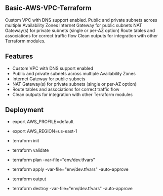 ## Basic-AWS-VPC-Terraform
Custom VPC with DNS support enabled. Public and private subnets across multiple Availability Zones  Internet Gateway for public subnets  NAT Gateway(s) for private subnets (single or per-AZ option)  Route tables and associations for correct traffic flow  Clean outputs for integration with other Terraform modules.

## Features
- Custom VPC with DNS support enabled  
- Public and private subnets across multiple Availability Zones  
- Internet Gateway for public subnets  
- NAT Gateway(s) for private subnets (single or per-AZ option)  
- Route tables and associations for correct traffic flow  
- Clean outputs for integration with other Terraform modules  


## Deployment
- export AWS_PROFILE=default
- export AWS_REGION=us-east-1

- terraform init
- terraform validate
- terraform plan -var-file="env/dev.tfvars"
- terraform apply -var-file="env/dev.tfvars" -auto-approve
- terraform output
- terraform destroy -var-file="env/dev.tfvars" -auto-approve




